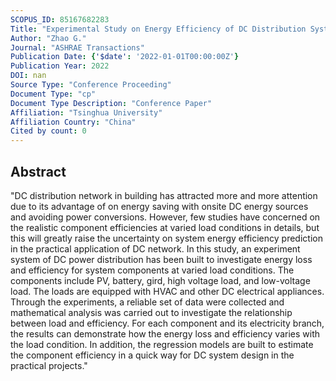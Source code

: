 ```yaml
---
SCOPUS_ID: 85167682283
Title: "Experimental Study on Energy Efficiency of DC Distribution System Under Varied Load Conditions"
Author: "Zhao G."
Journal: "ASHRAE Transactions"
Publication Date: {'$date': '2022-01-01T00:00:00Z'}
Publication Year: 2022
DOI: nan
Source Type: "Conference Proceeding"
Document Type: "cp"
Document Type Description: "Conference Paper"
Affiliation: "Tsinghua University"
Affiliation Country: "China"
Cited by count: 0
---
```


## Abstract
"DC distribution network in building has attracted more and more attention due to its advantage of on energy saving with onsite DC energy sources and avoiding power conversions. However, few studies have concerned on the realistic component efficiencies at varied load conditions in details, but this will greatly raise the uncertainty on system energy efficiency prediction in the practical application of DC network. In this study, an experiment system of DC power distribution has been built to investigate energy loss and efficiency for system components at varied load conditions. The components include PV, battery, gird, high voltage load, and low-voltage load. The loads are equipped with HVAC and other DC electrical appliances. Through the experiments, a reliable set of data were collected and mathematical analysis was carried out to investigate the relationship between load and efficiency. For each component and its electricity branch, the results can demonstrate how the energy loss and efficiency varies with the load condition. In addition, the regression models are built to estimate the component efficiency in a quick way for DC system design in the practical projects."
